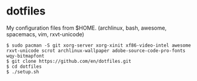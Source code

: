 # dotfiles
My configuration files from $HOME. (archlinux, bash, awesome, spacemacs, vim, rxvt-unicode)
```
$ sudo pacman -S git xorg-server xorg-xinit xf86-video-intel awesome rxvt-unicode scrot archlinux-wallpaper adobe-source-code-pro-fonts 
wqy-bitmapfont
$ git clone https://github.com/en/dotfiles.git
$ cd dotfiles
$ ./setup.sh
```
